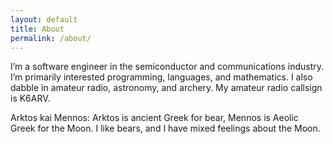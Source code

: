 ```yaml
---
layout: default
title: About
permalink: /about/
---
```


I’m a software engineer in the semiconductor and communications industry. I’m primarily interested programming, languages, and mathematics. I also dabble in amateur radio, astronomy, and archery. My amateur radio callsign is K6ARV.

Arktos kai Mennos: Arktos is ancient Greek for bear, Mennos is Aeolic Greek for the Moon. I like bears, and I have mixed feelings about the Moon. 
